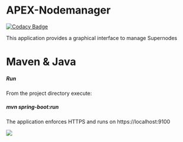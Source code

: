 # APEX-Nodemanager
[![Codacy Badge](https://api.codacy.com/project/badge/Grade/ebd35bae50d44b2fbb90a8244c180937)](https://www.codacy.com/gh/APEX-Network/APEX-Nodemanager?utm_source=github.com&amp;utm_medium=referral&amp;utm_content=APEX-Network/APEX-Nodemanager&amp;utm_campaign=Badge_Grade)

This application provides a graphical interface to manage Supernodes
# Maven & Java
##### Run
From the project directory execute:
##### mvn spring-boot:run
The application enforces HTTPS and runs on https://localhost:9100

<img src="https://miro.medium.com/max/1280/1*ZTv6urWE-JXy5RwJfU8YEA.png"/>